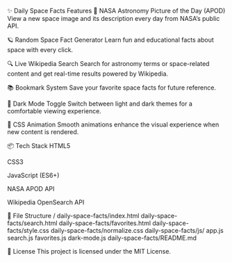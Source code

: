 ✨ Daily Space Facts Features
🌠 NASA Astronomy Picture of the Day (APOD)
View a new space image and its description every day from NASA’s public API.

🪐 Random Space Fact Generator
Learn fun and educational facts about space with every click.

🔍 Live Wikipedia Search
Search for astronomy terms or space-related content and get real-time results powered by Wikipedia.

📚 Bookmark System
Save your favorite space facts for future reference.

🌙 Dark Mode Toggle
Switch between light and dark themes for a comfortable viewing experience.

🎨 CSS Animation
Smooth animations enhance the visual experience when new content is rendered.

📦 Tech Stack
HTML5

CSS3

JavaScript (ES6+)

NASA APOD API

Wikipedia OpenSearch API

🧩 File Structure
/
daily-space-facts/index.html
daily-space-facts/search.html
daily-space-facts/favorites.html
daily-space-facts/style.css
daily-space-facts/normalize.css
daily-space-facts/js/
    app.js
    search.js
    favorites.js
    dark-mode.js
daily-space-facts/README.md

📖 License
This project is licensed under the MIT License.
